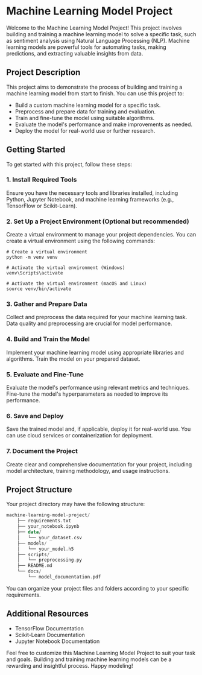 # Machine Learning Model Project

Welcome to the Machine Learning Model Project! This project involves building and training a machine learning model to solve a specific task, such as sentiment analysis using Natural Language Processing (NLP). Machine learning models are powerful tools for automating tasks, making predictions, and extracting valuable insights from data.

## Project Description

This project aims to demonstrate the process of building and training a machine learning model from start to finish. You can use this project to:

- Build a custom machine learning model for a specific task.
- Preprocess and prepare data for training and evaluation.
- Train and fine-tune the model using suitable algorithms.
- Evaluate the model's performance and make improvements as needed.
- Deploy the model for real-world use or further research.

## Getting Started

To get started with this project, follow these steps:

### 1. Install Required Tools

Ensure you have the necessary tools and libraries installed, including Python, Jupyter Notebook, and machine learning frameworks (e.g., TensorFlow or Scikit-Learn).

### 2. Set Up a Project Environment (Optional but recommended)

Create a virtual environment to manage your project dependencies. You can create a virtual environment using the following commands:

```shell
# Create a virtual environment
python -m venv venv

# Activate the virtual environment (Windows)
venv\Scripts\activate

# Activate the virtual environment (macOS and Linux)
source venv/bin/activate

```

### 3. Gather and Prepare Data

Collect and preprocess the data required for your machine learning task. Data quality and preprocessing are crucial for model performance.

### 4. Build and Train the Model

Implement your machine learning model using appropriate libraries and algorithms. Train the model on your prepared dataset.

### 5. Evaluate and Fine-Tune

Evaluate the model's performance using relevant metrics and techniques. Fine-tune the model's hyperparameters as needed to improve its performance.

### 6. Save and Deploy

Save the trained model and, if applicable, deploy it for real-world use. You can use cloud services or containerization for deployment.

### 7. Document the Project

Create clear and comprehensive documentation for your project, including model architecture, training methodology, and usage instructions.

## Project Structure

Your project directory may have the following structure:

```kotlin
machine-learning-model-project/
    ├── requirements.txt
    ├── your_notebook.ipynb
    ├── data/
    │   └── your_dataset.csv
    ├── models/
    │   └── your_model.h5
    ├── scripts/
    │   └── preprocessing.py
    ├── README.md
    └── docs/
        └── model_documentation.pdf
```

You can organize your project files and folders according to your specific requirements.

## Additional Resources

-    TensorFlow Documentation
-    Scikit-Learn Documentation
-    Jupyter Notebook Documentation

Feel free to customize this Machine Learning Model Project to suit your task and goals. Building and training machine learning models can be a rewarding and insightful process. Happy modeling!

